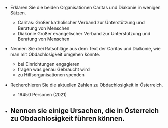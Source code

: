 - Erklären Sie die beiden Organisationen Caritas und Diakonie in wenigen Sätzen.
	- Caritas:
		Großer katholischer Verband zur Ünterstützung und Beratung von Menschen
	- Diakonie
		Großer evangelischer Verband zur Unterstützung und Beratung von Menschen

- Nennen Sie drei Ratschläge aus dem Text der Caritas und Diakonie, wie man mit Obdachlosigkeit umgehen könnte.
	- bei Einrichtungen engagieren
	- fragen was genau Gebraucht wird
	- zu Hilfsorganisationen spenden

- Recherchieren Sie die aktuellen Zahlen zu Obdachlosigkeit in Österreich.
	- 19450 Personen (2021)

- Nennen sie einige Ursachen, die in Österreich zu Obdachlosigkeit führen können.
	- 